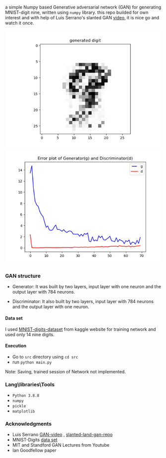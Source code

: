 a simple Numpy based Generative adversarial network (GAN) for generating MNIST-digit nine, written using `numpy` library. this repo builded for own interest and with help of Luis Serrano's slanted GAN [video](https://youtu.be/8L11aMN5KY8), it is nice go and watch it once.

![generated_digit_9](docs/gen_image_ephocs_7000.png)
![error_plots](docs/error_plot_ephocs_7000.png)

### GAN structure

* Generator: It was built by two layers, input layer with one neuron and the output layer with 784 neurons.

* Discriminator: It also built by two layers, input layer with 784 neurons and the output layer with one neuron. 

#### Data set
I used [MNIST-digits-dataset](https://www.kaggle.com/c/digit-recognizer/data) from kaggle website for training network and used only 14 nine digits.

#### Execution
* Go to `src` directory using `cd src`
* run `python main.py`

Note: Saving, trained session of Network not implemented.  

### Lang\libraries\Tools
* `Python 3.8.8`
* `numpy`
* `pickle`
* `matplotlib`

### Acknowledgments
* Luis Serrano [GAN-video](https://youtu.be/8L11aMN5KY8) , [slanted-land-gan-repo](https://github.com/luisguiserrano/gans)
* MNIST-Digits [data set](https://www.kaggle.com/c/digit-recognizer/data)
* MIT and Standford GAN Lectures from Youtube
* Ian Goodfellow paper

